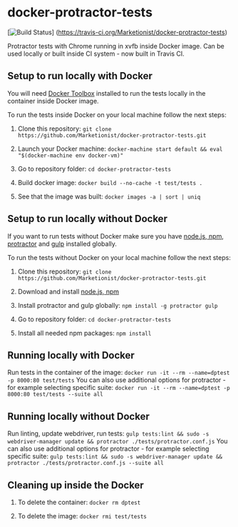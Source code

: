 # docker-protractor-tests

[![Build Status](https://travis-ci.org/Marketionist/docker-protractor-tests.svg?branch=master)]
(https://travis-ci.org/Marketionist/docker-protractor-tests)

Protractor tests with Chrome running in xvfb inside Docker image. Can be used
locally or built inside CI system - now built in Travis CI.

## Setup to run locally with Docker

You will need [Docker Toolbox](https://www.docker.com/toolbox "Docker Toolbox") installed
to run the tests locally in the container inside Docker image.

To run the tests inside Docker on your local machine follow the next steps:

1. Clone this repository: ``git clone https://github.com/Marketionist/docker-protractor-tests.git``

2. Launch your Docker machine: ``docker-machine start default && eval "$(docker-machine env docker-vm)"``

3. Go to repository folder: ``cd docker-protractor-tests``

4. Build docker image: ``docker build --no-cache -t test/tests .``

5. See that the image was built: ``docker images -a | sort | uniq``


## Setup to run locally without Docker

If you want to run tests without Docker make sure you have
[node.js, npm](https://nodejs.org/en/ "node.js, npm"),
[protractor](https://www.npmjs.com/package/protractor "protractor") and
[gulp](https://www.npmjs.com/package/gulp "gulp") installed globally.

To run the tests without Docker on your local machine follow the next steps:

1. Clone this repository: ``git clone https://github.com/Marketionist/docker-protractor-tests.git``

2. Download and install [node.js, npm](https://nodejs.org/en/ "node.js, npm")

3. Install protractor and gulp globally: ``npm install -g protractor gulp``

4. Go to repository folder: ``cd docker-protractor-tests``

5. Install all needed npm packages: ``npm install``


## Running locally with Docker

Run tests in the container of the image: ``docker run -it --rm --name=dptest -p 8000:80 test/tests``
You can also use additional options for protractor - for example selecting
specific suite: ``docker run -it --rm --name=dptest -p 8000:80 test/tests --suite all``


## Running locally without Docker

Run linting, update webdriver, run tests:
``gulp tests:lint && sudo -s webdriver-manager update && protractor ./tests/protractor.conf.js``
You can also use additional options for protractor - for example selecting specific suite:
``gulp tests:lint && sudo -s webdriver-manager update && protractor ./tests/protractor.conf.js --suite all``


## Cleaning up inside the Docker

1. To delete the container: ``docker rm dptest``

2. To delete the image: ``docker rmi test/tests``
